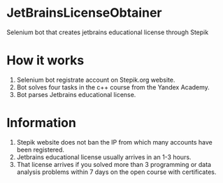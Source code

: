 # JetBrainsLicenseObtainer
Selenium bot that creates jetbrains educational license through Stepik

# How it works
1. Selenium bot registrate account on Stepik.org website.
2. Bot solves four tasks in the c++ course from the Yandex Academy.
3. Bot parses Jetbrains educational license.

# Information
1. Stepik website does not ban the IP from which many accounts have been registered.
2. Jetbrains educational license usually arrives in an 1-3 hours.
3. That license arrives if you solved more than 3 programming or data analysis problems within 7 days on the open course with certificates.
